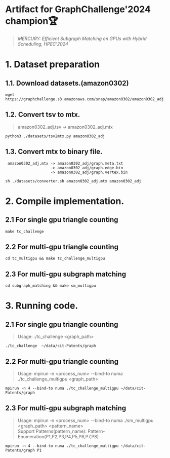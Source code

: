 
# Artifact for GraphChallenge'2024 champion&#x1F3C6;
> *MERCURY: Efficient Subgraph Matching on GPUs with Hybrid Scheduling, HPEC'2024* 

# 1. Dataset preparation
## 1.1. Download datasets.(amazon0302)

```
wget https://graphchallenge.s3.amazonaws.com/snap/amazon0302/amazon0302_adj.tsv
```

## 1.2. Convert tsv to mtx.


> amazon0302_adj.tsv -> amazon0302_adj.mtx

```
python3 ./datasets/tsv2mtx.py amazon0302_adj
```

## 1.3. Convert mtx to binary file.
```
 amazon0302_adj.mtx -> amazon0302_adj/graph.meta.txt  
                    -> amazon0302_adj/graph.edge.bin 
                    -> amazon0302_adj/graph.vertex.bin
```

```
sh ./datasets/converter.sh amazon0302_adj.mtx amazon0302_adj
```


# 2. Compile implementation.
## 2.1 For single gpu triangle counting
```
make tc_challenge
```

## 2.2 For multi-gpu triangle counting
```
cd tc_multigpu && make tc_challenge_multigpu
```

## 2.3 For multi-gpu subgraph matching 
```
cd subgraph_matching && make sm_multigpu
```

# 3. Running code.
## 2.1 For single gpu triangle counting
>Usage: ./tc_challenge  <graph_path>

```
./tc_challenge  ~/data/cit-Patents/graph
```

## 2.2 For multi-gpu triangle counting
>Usage: mpirun -n <process_num> --bind-to numa ./tc_challenge_multigpu  <graph_path>

```
mpirun -n 4 --bind-to numa ./tc_challenge_multigpu ~/data/cit-Patents/graph
```

## 2.3 For multi-gpu subgraph matching 
>Usage: mpirun -n  <process_num> --bind-to numa  ./sm_multigpu <graph_path> <pattern_name>  
>Support Patterns(pattern_name): Pattern-Enumeration(P1,P2,P3,P4,P5,P6,P7,P8)

```
mpirun -n 4 --bind-to numa ./tc_challenge_multigpu ~/data/cit-Patents/graph P1
```
